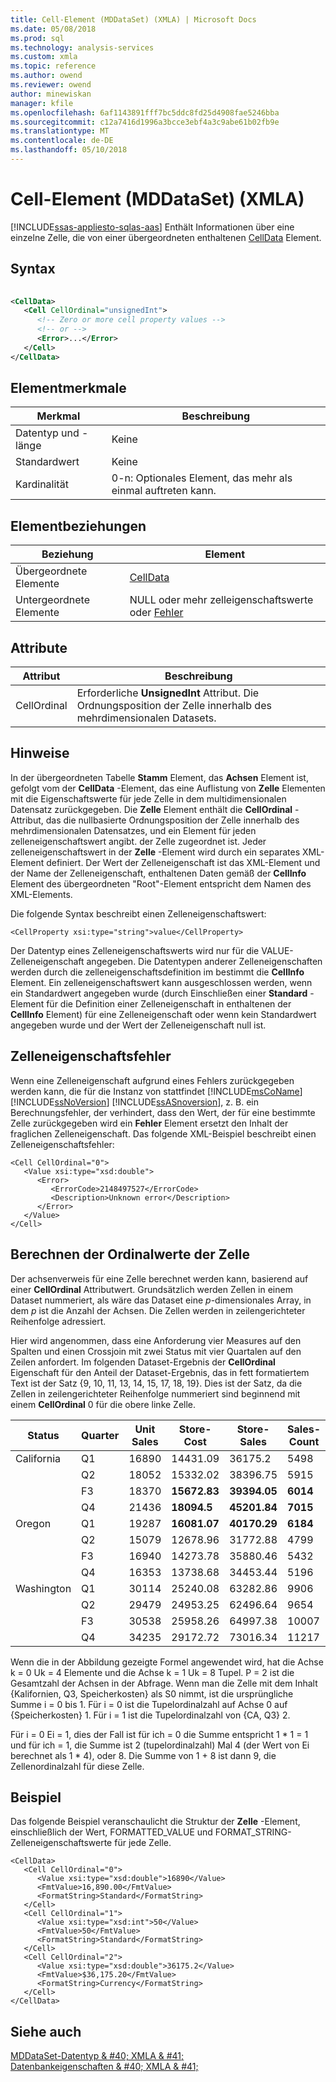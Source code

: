 ```yaml
---
title: Cell-Element (MDDataSet) (XMLA) | Microsoft Docs
ms.date: 05/08/2018
ms.prod: sql
ms.technology: analysis-services
ms.custom: xmla
ms.topic: reference
ms.author: owend
ms.reviewer: owend
author: minewiskan
manager: kfile
ms.openlocfilehash: 6af1143891fff7bc5ddc8fd25d4908fae5246bba
ms.sourcegitcommit: c12a7416d1996a3bcce3ebf4a3c9abe61b02fb9e
ms.translationtype: MT
ms.contentlocale: de-DE
ms.lasthandoff: 05/10/2018
---
```

# <a name="cell-element-mddataset-xmla"></a>Cell-Element (MDDataSet) (XMLA)
[!INCLUDE[ssas-appliesto-sqlas-aas](../../../includes/ssas-appliesto-sqlas-aas.md)]
  Enthält Informationen über eine einzelne Zelle, die von einer übergeordneten enthaltenen [CellData](../../../analysis-services/xmla/xml-elements-properties/celldata-element-xmla.md) Element.  
  
## <a name="syntax"></a>Syntax  
  
```xml  
  
<CellData>  
   <Cell CellOrdinal="unsignedInt">  
      <!-- Zero or more cell property values -->  
      <!-- or -->  
      <Error>...</Error>  
   </Cell>  
</CellData>  
```  
  
## <a name="element-characteristics"></a>Elementmerkmale  
  
|Merkmal|Beschreibung|  
|--------------------|-----------------|  
|Datentyp und -länge|Keine|  
|Standardwert|Keine|  
|Kardinalität|0-n: Optionales Element, das mehr als einmal auftreten kann.|  
  
## <a name="element-relationships"></a>Elementbeziehungen  
  
|Beziehung|Element|  
|------------------|-------------|  
|Übergeordnete Elemente|[CellData](../../../analysis-services/xmla/xml-elements-properties/celldata-element-xmla.md)|  
|Untergeordnete Elemente|NULL oder mehr zelleigenschaftswerte oder [Fehler](../../../analysis-services/xmla/xml-elements-properties/error-element-xmla.md)|  
  
## <a name="attributes"></a>Attribute  
  
|Attribut|Beschreibung|  
|---------------|-----------------|  
|CellOrdinal|Erforderliche **UnsignedInt** Attribut. Die Ordnungsposition der Zelle innerhalb des mehrdimensionalen Datasets.|  
  
## <a name="remarks"></a>Hinweise  
 In der übergeordneten Tabelle **Stamm** Element, das **Achsen** Element ist, gefolgt vom der **CellData** -Element, das eine Auflistung von **Zelle** Elementen mit die Eigenschaftswerte für jede Zelle in dem multidimensionalen Datensatz zurückgegeben. Die **Zelle** Element enthält die **CellOrdinal** -Attribut, das die nullbasierte Ordnungsposition der Zelle innerhalb des mehrdimensionalen Datensatzes, und ein Element für jeden zelleneigenschaftswert angibt. der Zelle zugeordnet ist. Jeder zelleneigenschaftswert in der **Zelle** -Element wird durch ein separates XML-Element definiert. Der Wert der Zelleneigenschaft ist das XML-Element und der Name der Zelleneigenschaft, enthaltenen Daten gemäß der **CellInfo** Element des übergeordneten "Root"-Element entspricht dem Namen des XML-Elements.  
  
 Die folgende Syntax beschreibt einen Zelleneigenschaftswert:  
  
```  
<CellProperty xsi:type="string">value</CellProperty>  
```  
  
 Der Datentyp eines Zelleneigenschaftswerts wird nur für die VALUE-Zelleneigenschaft angegeben. Die Datentypen anderer Zelleneigenschaften werden durch die zelleneigenschaftsdefinition im bestimmt die **CellInfo** Element. Ein zelleneigenschaftswert kann ausgeschlossen werden, wenn ein Standardwert angegeben wurde (durch Einschließen einer **Standard** -Element für die Definition einer Zelleneigenschaft in enthaltenen der **CellInfo** Element) für eine Zelleneigenschaft oder wenn kein Standardwert angegeben wurde und der Wert der Zelleneigenschaft null ist.  
  
## <a name="cell-property-errors"></a>Zelleneigenschaftsfehler  
 Wenn eine Zelleneigenschaft aufgrund eines Fehlers zurückgegeben werden kann, die für die Instanz von stattfindet [!INCLUDE[msCoName](../../../includes/msconame-md.md)] [!INCLUDE[ssNoVersion](../../../includes/ssnoversion-md.md)] [!INCLUDE[ssASnoversion](../../../includes/ssasnoversion-md.md)], z. B. ein Berechnungsfehler, der verhindert, dass den Wert, der für eine bestimmte Zelle zurückgegeben wird ein **Fehler** Element ersetzt den Inhalt der fraglichen Zelleneigenschaft. Das folgende XML-Beispiel beschreibt einen Zelleneigenschaftsfehler:  
  
```  
<Cell CellOrdinal="0">  
   <Value xsi:type="xsd:double">  
      <Error>  
         <ErrorCode>2148497527</ErrorCode>  
         <Description>Unknown error</Description>  
      </Error>  
   </Value>  
</Cell>  
```  
  
## <a name="calculating-cell-ordinal-values"></a>Berechnen der Ordinalwerte der Zelle  
 Der achsenverweis für eine Zelle berechnet werden kann, basierend auf einer **CellOrdinal** Attributwert. Grundsätzlich werden Zellen in einem Dataset nummeriert, als wäre das Dataset eine *p*-dimensionales Array, in dem *p* ist die Anzahl der Achsen. Die Zellen werden in zeilengerichteter Reihenfolge adressiert.  
  
 Hier wird angenommen, dass eine Anforderung vier Measures auf den Spalten und einen Crossjoin mit zwei Status mit vier Quartalen auf den Zeilen anfordert. Im folgenden Dataset-Ergebnis der **CellOrdinal** Eigenschaft für den Anteil der Dataset-Ergebnis, das in fett formatiertem Text ist der Satz {9, 10, 11, 13, 14, 15, 17, 18, 19}. Dies ist der Satz, da die Zellen in zeilengerichteter Reihenfolge nummeriert sind beginnend mit einem **CellOrdinal** 0 für die obere linke Zelle.  
  
|Status|Quarter|Unit Sales|Store-Cost|Store-Sales|Sales-Count|  
|-----------|-------------|----------------|----------------|-----------------|-----------------|  
|California|Q1|16890|14431.09|36175.2|5498|  
||Q2|18052|15332.02|38396.75|5915|  
||F3|18370|**15672.83**|**39394.05**|**6014**|  
||Q4|21436|**18094.5**|**45201.84**|**7015**|  
|Oregon|Q1|19287|**16081.07**|**40170.29**|**6184**|  
||Q2|15079|12678.96|31772.88|4799|  
||F3|16940|14273.78|35880.46|5432|  
||Q4|16353|13738.68|34453.44|5196|  
|Washington|Q1|30114|25240.08|63282.86|9906|  
||Q2|29479|24953.25|62496.64|9654|  
||F3|30538|25958.26|64997.38|10007|  
||Q4|34235|29172.72|73016.34|11217|  
  
 Wenn die in der Abbildung gezeigte Formel angewendet wird, hat die Achse k = 0 Uk = 4 Elemente und die Achse k = 1 Uk = 8 Tupel. P = 2 ist die Gesamtzahl der Achsen in der Abfrage. Wenn man die Zelle mit dem Inhalt {Kalifornien, Q3, Speicherkosten} als S0 nimmt, ist die ursprüngliche Summe i = 0 bis 1. Für i = 0 ist die Tupelordinalzahl auf Achse 0 auf {Speicherkosten} 1. Für i = 1 ist die Tupelordinalzahl von {CA, Q3} 2.  
  
 Für i = 0 Ei = 1, dies der Fall ist für ich = 0 die Summe entspricht 1 * 1 = 1 und für ich = 1, die Summe ist 2 (tupelordinalzahl) Mal 4 (der Wert von Ei berechnet als 1 \* 4), oder 8. Die Summe von 1 + 8 ist dann 9, die Zellenordinalzahl für diese Zelle.  
  
## <a name="example"></a>Beispiel  
 Das folgende Beispiel veranschaulicht die Struktur der **Zelle** -Element, einschließlich der Wert, FORMATTED_VALUE und FORMAT_STRING-Zelleneigenschaftswerte für jede Zelle.  
  
```  
<CellData>  
   <Cell CellOrdinal="0">  
      <Value xsi:type="xsd:double">16890</Value>  
      <FmtValue>16,890.00</FmtValue>  
      <FormatString>Standard</FormatString>  
   </Cell>  
   <Cell CellOrdinal="1">  
      <Value xsi:type="xsd:int">50</Value>  
      <FmtValue>50</FmtValue>  
      <FormatString>Standard</FormatString>  
   </Cell>  
   <Cell CellOrdinal="2">  
      <Value xsi:type="xsd:double">36175.2</Value>  
      <FmtValue>$36,175.20</FmtValue>  
      <FormatString>Currency</FormatString>  
   </Cell>  
</CellData>  
```  
  
## <a name="see-also"></a>Siehe auch  
 [MDDataSet-Datentyp & #40; XMLA & #41;](../../../analysis-services/xmla/xml-data-types/mddataset-data-type-xmla.md)   
 [Datenbankeigenschaften & #40; XMLA & #41;](../../../analysis-services/xmla/xml-elements-properties/xml-elements-properties.md)  
  
  

